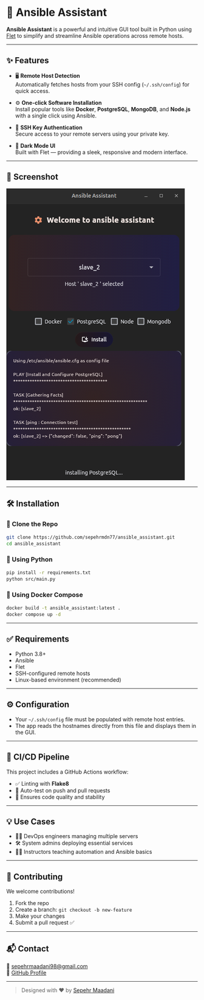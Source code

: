 # 🚀 Ansible Assistant

**Ansible Assistant** is a powerful and intuitive GUI tool built in Python using [Flet](https://flet.dev/) to simplify and streamline Ansible operations across remote hosts.

---

## ✨ Features

- 🖥️ **Remote Host Detection**  
  Automatically fetches hosts from your SSH config (`~/.ssh/config`) for quick access.

- ⚙️ **One-click Software Installation**  
  Install popular tools like **Docker**, **PostgreSQL**, **MongoDB**, and **Node.js** with a single click using Ansible.

- 🔐 **SSH Key Authentication**  
  Secure access to your remote servers using your private key.

- 🌙 **Dark Mode UI**  
  Built with Flet — providing a sleek, responsive and modern interface.

---

## 📸 Screenshot

![App test](src/assets/App_test.png)

---

## 🛠️ Installation

### 🔹 Clone the Repo

```bash
git clone https://github.com/sepehrmdn77/ansible_assistant.git
cd ansible_assistant
```

### 🔹 Using Python

```bash
pip install -r requirements.txt
python src/main.py
```

### 🔹 Using Docker Compose

```bash
docker build -t ansible_assistant:latest .
docker compose up -d
```

---

## ✅ Requirements

- Python 3.8+
- Ansible
- Flet
- SSH-configured remote hosts
- Linux-based environment (recommended)

---

## ⚙️ Configuration

- Your `~/.ssh/config` file must be populated with remote host entries.
- The app reads the hostnames directly from this file and displays them in the GUI.

---

## 🧪 CI/CD Pipeline

This project includes a GitHub Actions workflow:

- ✅ Linting with **Flake8**
- 🚀 Auto-test on push and pull requests
- 🔐 Ensures code quality and stability

---

## 💡 Use Cases

- 🧑‍💻 DevOps engineers managing multiple servers
- 🛠️ System admins deploying essential services
- 👨‍🏫 Instructors teaching automation and Ansible basics

---

## 🤝 Contributing

We welcome contributions!

1. Fork the repo
2. Create a branch: `git checkout -b new-feature`
3. Make your changes
4. Submit a pull request ✅

---

## 📬 Contact

📧 sepehrmaadani98@gmail.com  
🔗 [GitHub Profile](https://github.com/sepehrmdn77)

---

> Designed with ❤️ by [Sepehr Maadani](https://github.com/sepehrmdn77)
